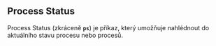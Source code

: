 
## Process Status
Process Status (zkráceně **`ps`**) je příkaz, který umožňuje nahlédnout do aktuálního stavu procesu nebo procesů.